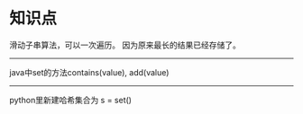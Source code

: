 # 知识点
滑动子串算法，可以一次遍历。
因为原来最长的结果已经存储了。
***
java中set的方法contains(value), add(value)
***
python里新建哈希集合为 s = set()
